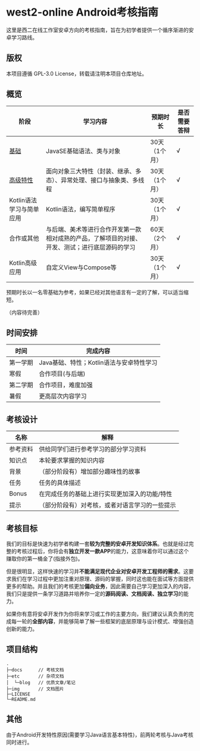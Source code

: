 # west2-online Android考核指南

这里是西二在线工作室安卓方向的考核指南，旨在为初学者提供一个循序渐进的安卓学习路线。

## 版权

本项目遵循 GPL-3.0 License，转载请注明本项目仓库地址。

## 概览

| 阶段                                       | 学习内容                                                     | 预期时长        | 是否需要答辩 |
| ------------------------------------------ | ------------------------------------------------------------ | --------------- |-------------|
| [基础](https://github.com/west2-online/learn-java/blob/main/docs/1-基础语法.md)| JavaSE基础语法、类与对象     | 30天（1个月）   | √           |
| [高级特性](https://github.com/west2-online/learn-java/blob/main/docs/2-高级特性.md)| 面向对象三大特性（封装、继承、多态）、异常处理、接口与抽象类、多线程 | 30天（1个月）   | √           |
| Kotlin语法学习与简单应用 | Kotlin语法，编写简单程序                                                           | 30天（1个月）   | √           |
| 合作或其他 | 与后端、美术等进行合作开发第一款相对成熟的产品，了解项目的对接、开发、测试；进行底层源码的学习         | 60天（2个月）   | √           |
| Kotlin高级应用                              | 自定义View与Compose等                                         | 30天（1个月）   | √           |

预期时长以一名零基础为参考，如果已经对其他语言有一定的了解，可以适当缩短。

（内容待完善）

## 时间安排

| 时间     | 完成内容                             |
| -------- | ------------------------------------ |
| 第一学期 | Java基础、特性；Kotlin语法与安卓特性学习 |
| 寒假     | 合作项目(与后端)                    |
| 第二学期 | 合作项目，难度加强                   |
| 暑假     | 更高层次内容学习                     |

## 考核设计

| 名称     | 解释                                           |
| -------- | ---------------------------------------------- |
| 参考资料 | 供给同学们进行参考学习的部分学习资料           |
| 知识点   | 本轮要求掌握的知识内容                         |
| 背景     | （部分阶段有）增加部分趣味性的故事             |
| 任务     | 任务的具体描述                                 |
| Bonus    | 在完成任务的基础上进行实现更加深入的功能/特性  |
| 提示     | （部分阶段有）对考核，或者对语言学习的一些提示 |

## 考核目标

我们的目标是快速为初学者构建一套**较为完整的安卓开发知识体系**。也就是经过完整的考核过程后，你将会有**独立开发一款APP**的能力，这意味着你可以通过这个赚取你的第一桶金了(指接外包)。

但是很明显，这样快速的学习并**不能满足现代企业对安卓开发工程师的需求**。这要求我们在学习过程中更加注重对原理、源码的掌握，同时这也能在面试等方面提供更多的帮助。并且我们的考核更加**偏向业务**，因此需要自己学习更加深入的内容，我们只是提供一条学习道路并培养你一定的**源码阅读、文档阅读、独立学习**的能力。

如果你有意将安卓开发作为你将来学习或工作的主要方向，我们建议认真负责的完成每一轮的**全部内容**，并能够简单了解一些框架的底层原理与设计模式、增强创造创新的能力。

## 项目结构

~~~shell
.
├─docs		// 考核文档
├─etc		// 杂项文档
│  └─blog	// 优质文章/笔记
├─img		// 文档图片
├─LICENSE
└─README.md
~~~



## 其他

由于Android开发特性原因(需要学习Java语言基本特性)，前两轮考核与Java考核同时进行。
